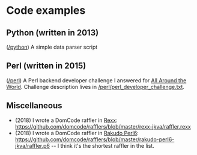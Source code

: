# Code examples

## Python (written in 2013)

([/python](https://github.com/jkva/code_examples/tree/master/python)) A simple data parser script

## Perl (written in 2015)

([/perl](https://github.com/jkva/code_examples/tree/master/perl)) A Perl backend developer challenge I answered for [All Around the World](https://allaroundtheworld.fr). Challenge description lives in [/perl/perl_developer_challenge.txt](https://github.com/jkva/code_examples/blob/master/perl/perl_developer_challenge.txt).

## Miscellaneous

* (2018) I wrote a DomCode raffler in [Rexx](https://en.wikipedia.org/wiki/Rexx): https://github.com/domcode/rafflers/blob/master/rexx-jkva/raffler.rexx
* (2018) I wrote a DomCode raffler in [Rakudo Perl6](https://en.wikipedia.org/wiki/Rakudo): https://github.com/domcode/rafflers/blob/master/rakudo-perl6-jkva/raffler.p6 -- I think it's the shortest raffler in the list.
